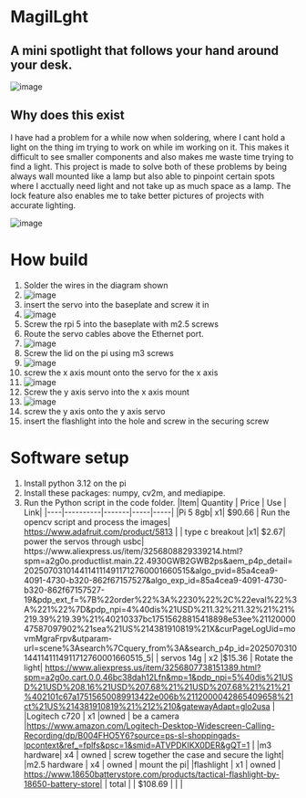 # MagilLght

## A mini spotlight that follows your hand around your desk.

![image](https://github.com/user-attachments/assets/5dbddb67-c66c-4a26-867a-15dece6ae748)

## Why does this exist

I have had a problem for a while now when soldering, where I cant hold a light on the thing im trying to work on while im working on it. This makes it difficult to see smaller components and also makes me waste time trying to find a light. This project is made to solve both of these problems by being always wall mounted like a lamp but also able to pinpoint certain spots where I acctually need light and not take up as much space as a lamp. The lock feature also enables me to take better pictures of projects with accurate lighting.

![image](https://github.com/user-attachments/assets/90190c67-08f9-4226-9453-c525f748d65b)

# How build
1. Solder the wires in the diagram shown
2. ![image](https://github.com/user-attachments/assets/65ba14b9-b966-40db-b354-f1f6e1ff4833)
3. insert the servo into the baseplate and screw it in
4. ![image](https://github.com/user-attachments/assets/fddc5a86-b1a2-4517-86dc-a97fa5c8f571)
5. Screw the rpi 5 into the baseplate with m2.5 screws
6. Route the servo cables above the Ethernet port.
7. ![image](https://github.com/user-attachments/assets/37f5a1ea-404f-41f5-a734-8c18f2a6e56a)
8. Screw the lid on the pi using m3 screws
9. ![image](https://github.com/user-attachments/assets/380aadef-4c64-4055-b0c1-ac8fccaf7c8b)
10. screw the x axis mount onto the servo for the x axis
11. ![image](https://github.com/user-attachments/assets/92251da3-3bff-48bd-8402-33a532ccbda9)
12. Screw the y axis servo into the x axis mount
13. ![image](https://github.com/user-attachments/assets/acae9916-237c-481c-abb3-37c6b25a4433)
14. screw the y axis onto the y axis servo
15. insert the flashlight into the hole and screw in the securing screw
# Software setup
1. Install python 3.12 on the pi
2. Install these packages: numpy, cv2m, and mediapipe.
3. Run the Python script in the code folder. 
|Item| Quantity | Price | Use | Link|
|----|----------|-------|-----|-----|
|Pi 5 8gb| x1| $90.66 | Run the opencv script and process the images| https://www.adafruit.com/product/5813 |
| type c breakout |x1| $2.67| power the servos through usbc| https://www.aliexpress.us/item/3256808829339214.html?spm=a2g0o.productlist.main.22.4930GWB2GWB2ps&aem_p4p_detail=20250703101441141114911712760001660515&algo_pvid=85a4cea9-4091-4730-b320-862f67157527&algo_exp_id=85a4cea9-4091-4730-b320-862f67157527-19&pdp_ext_f=%7B%22order%22%3A%2230%22%2C%22eval%22%3A%221%22%7D&pdp_npi=4%40dis%21USD%211.32%211.32%21%21%219.39%219.39%21%40210337bc17515628815418898e53ee%2112000047587097902%21sea%21US%214381910819%21X&curPageLogUid=movmMgraFrpv&utparam-url=scene%3Asearch%7Cquery_from%3A&search_p4p_id=20250703101441141114911712760001660515_5|
| servos 14g | x2 |$15.36 | Rotate the light| https://www.aliexpress.us/item/3256807738151389.html?spm=a2g0o.cart.0.0.46bc38dah12Lfn&mp=1&pdp_npi=5%40dis%21USD%21USD%208.16%21USD%207.68%21%21USD%207.68%21%21%21%402101c67a17515650089913422e006b%2112000042865409658%21ct%21US%214381910819%21%212%210&gatewayAdapt=glo2usa |
|Logitech c720 | x1 |owned | be a camera |https://www.amazon.com/Logitech-Desktop-Widescreen-Calling-Recording/dp/B004FHO5Y6?source=ps-sl-shoppingads-lpcontext&ref_=fplfs&psc=1&smid=ATVPDKIKX0DER&gQT=1 | 
|m3 hardware| x4 | owned | screw together the case and secure the light|
|m2.5 hardware | x4 | owned | mount the pi|
|flashlight | x1 | owned | https://www.18650batterystore.com/products/tactical-flashlight-by-18650-battery-store|
| total | | $108.69 | | |

